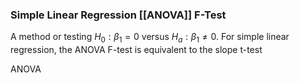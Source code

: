 ### Simple Linear Regression [[ANOVA]] F-Test

A method or testing $H_0:β_1=0$ versus $H_a:β_1≠0$. For simple linear regression, the ANOVA F-test is equivalent to the slope t-test

ANOVA